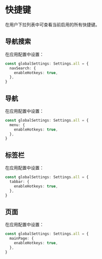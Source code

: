 # 快捷键

在用户下拉列表中可查看当前启用的所有快捷键。

<ZoomImg src="/hotkeys.gif" />

## 导航搜索

在应用配置中设置：

```ts {2-4}
const globalSettings: Settings.all = {
  navSearch: {
    enableHotkeys: true,
  },
}
```

## 导航

在应用配置中设置：

```ts {2-4}
const globalSettings: Settings.all = {
  menu: {
    enableHotkeys: true,
  },
}
```

## 标签栏 <sup class="pro-badge" />

在应用配置中设置：

```ts {2-4}
const globalSettings: Settings.all = {
  tabbar: {
    enableHotkeys: true,
  },
}
```

## 页面 <sup class="pro-badge" />

在应用配置中设置：

```ts {2-4}
const globalSettings: Settings.all = {
  mainPage: {
    enableHotkeys: true,
  },
}
```